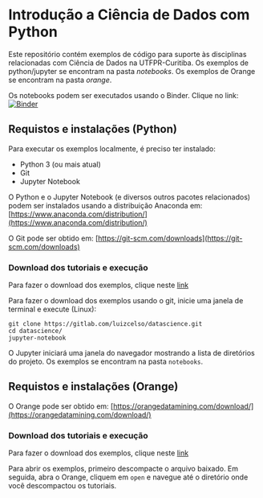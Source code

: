 # Introdução a Ciência de Dados com Python

Este repositório contém exemplos de código para suporte às disciplinas relacionadas com Ciência de Dados na UTFPR-Curitiba. Os exemplos de python/jupyter se encontram na pasta *notebooks*. Os exemplos de Orange se encontram na pasta *orange*.

Os notebooks podem ser executados usando o Binder. Clique no link: [![Binder](https://mybinder.org/badge_logo.svg)](https://mybinder.org/v2/gl/introcienciadedados%2Ftutoriais/master)

## Requistos e instalações (Python)

Para executar os exemplos localmente, é preciso ter instalado:

- Python 3 (ou mais atual)
- Git 
- Jupyter Notebook

O Python e o Jupyter Notebook (e diversos outros pacotes relacionados) podem ser instalados usando a distribuição Anaconda em: [https://www.anaconda.com/distribution/](https://www.anaconda.com/distribution/)

O Git pode ser obtido em: [https://git-scm.com/downloads](https://git-scm.com/downloads)

###  Download dos tutoriais e execução

Para fazer o download dos exemplos, clique neste [link](https://gitlab.com/introcienciadedados/tutoriais/-/archive/master/tutoriais-master.zip)

Para fazer o download dos exemplos usando o git, inicie uma janela de terminal e execute (Linux):

```
git clone https://gitlab.com/luizcelso/datascience.git
cd datascience/
jupyter-notebook
```

O Jupyter iniciará uma janela do navegador mostrando a lista de diretórios do projeto. Os exemplos se encontram na pasta `notebooks`.

## Requistos e instalações (Orange)

O Orange pode ser obtido em: [https://orangedatamining.com/download/](https://orangedatamining.com/download/)

###  Download dos tutoriais e execução

Para fazer o download dos exemplos, clique neste [link](https://gitlab.com/introcienciadedados/tutoriais/-/archive/master/tutoriais-master.zip)

Para abrir os exemplos, primeiro descompacte o arquivo baixado. Em seguida, abra o Orange, cliquem em `open` e navegue até o diretório onde você descompactou os tutoriais.
